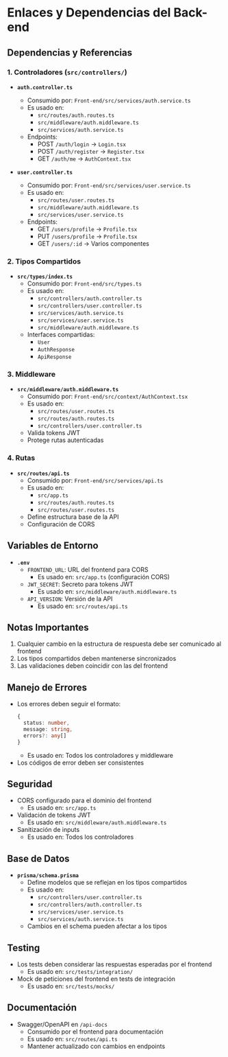# Enlaces y Dependencias del Back-end

## Dependencias y Referencias

### 1. Controladores (`src/controllers/`)
- **`auth.controller.ts`**
  - Consumido por: `Front-end/src/services/auth.service.ts`
  - Es usado en:
    - `src/routes/auth.routes.ts`
    - `src/middleware/auth.middleware.ts`
    - `src/services/auth.service.ts`
  - Endpoints:
    - POST `/auth/login` → `Login.tsx`
    - POST `/auth/register` → `Register.tsx`
    - GET `/auth/me` → `AuthContext.tsx`

- **`user.controller.ts`**
  - Consumido por: `Front-end/src/services/user.service.ts`
  - Es usado en:
    - `src/routes/user.routes.ts`
    - `src/middleware/auth.middleware.ts`
    - `src/services/user.service.ts`
  - Endpoints:
    - GET `/users/profile` → `Profile.tsx`
    - PUT `/users/profile` → `Profile.tsx`
    - GET `/users/:id` → Varios componentes

### 2. Tipos Compartidos
- **`src/types/index.ts`**
  - Consumido por: `Front-end/src/types.ts`
  - Es usado en:
    - `src/controllers/auth.controller.ts`
    - `src/controllers/user.controller.ts`
    - `src/services/auth.service.ts`
    - `src/services/user.service.ts`
    - `src/middleware/auth.middleware.ts`
  - Interfaces compartidas:
    - `User`
    - `AuthResponse`
    - `ApiResponse`

### 3. Middleware
- **`src/middleware/auth.middleware.ts`**
  - Consumido por: `Front-end/src/context/AuthContext.tsx`
  - Es usado en:
    - `src/routes/user.routes.ts`
    - `src/routes/auth.routes.ts`
    - `src/controllers/user.controller.ts`
  - Valida tokens JWT
  - Protege rutas autenticadas

### 4. Rutas
- **`src/routes/api.ts`**
  - Consumido por: `Front-end/src/services/api.ts`
  - Es usado en:
    - `src/app.ts`
    - `src/routes/auth.routes.ts`
    - `src/routes/user.routes.ts`
  - Define estructura base de la API
  - Configuración de CORS

## Variables de Entorno
- **`.env`**
  - `FRONTEND_URL`: URL del frontend para CORS
    - Es usado en: `src/app.ts` (configuración CORS)
  - `JWT_SECRET`: Secreto para tokens JWT
    - Es usado en: `src/middleware/auth.middleware.ts`
  - `API_VERSION`: Versión de la API
    - Es usado en: `src/routes/api.ts`

## Notas Importantes
1. Cualquier cambio en la estructura de respuesta debe ser comunicado al frontend
2. Los tipos compartidos deben mantenerse sincronizados
3. Las validaciones deben coincidir con las del frontend

## Manejo de Errores
- Los errores deben seguir el formato:
  ```typescript
  {
    status: number,
    message: string,
    errors?: any[]
  }
  ```
  - Es usado en: Todos los controladores y middleware
- Los códigos de error deben ser consistentes

## Seguridad
- CORS configurado para el dominio del frontend
  - Es usado en: `src/app.ts`
- Validación de tokens JWT
  - Es usado en: `src/middleware/auth.middleware.ts`
- Sanitización de inputs
  - Es usado en: Todos los controladores

## Base de Datos
- **`prisma/schema.prisma`**
  - Define modelos que se reflejan en los tipos compartidos
  - Es usado en:
    - `src/controllers/user.controller.ts`
    - `src/controllers/auth.controller.ts`
    - `src/services/user.service.ts`
    - `src/services/auth.service.ts`
  - Cambios en el schema pueden afectar a los tipos

## Testing
- Los tests deben considerar las respuestas esperadas por el frontend
  - Es usado en: `src/tests/integration/`
- Mock de peticiones del frontend en tests de integración
  - Es usado en: `src/tests/mocks/`

## Documentación
- Swagger/OpenAPI en `/api-docs`
  - Consumido por el frontend para documentación
  - Es usado en: `src/routes/api.ts`
  - Mantener actualizado con cambios en endpoints 